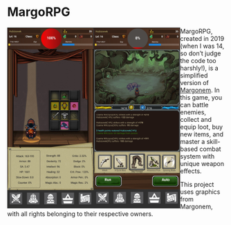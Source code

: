 # MargoRPG

<img align="left" width="200" src="https://github.com/Hubizon/MargoRPG/blob/main/screenshots/ss1.png" alt="Screenshot of the game">
<img align="left" width="200" src="https://github.com/Hubizon/MargoRPG/blob/main/screenshots/ss2.png" alt="Screenshot of the game">

MargoRPG, created in 2019 (when I was 14, so don’t judge the code too harshly!), is a simplified version of [Margonem](https://www.margonem.pl/). In this game, you can battle enemies, collect and equip loot, buy new items, and master a skill-based combat system with unique weapon effects.

This project uses graphics from Margonem, with all rights belonging to their respective owners.
